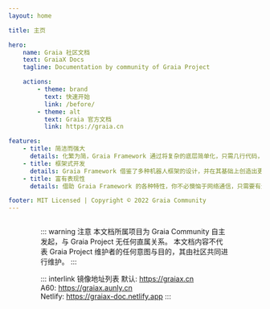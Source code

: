 ```yaml
---
layout: home

title: 主页

hero:
    name: Graia 社区文档
    text: GraiaX Docs
    tagline: Documentation by community of Graia Project

    actions:
        - theme: brand
          text: 快速开始
          link: /before/
        - theme: alt
          text: Graia 官方文档
          link: https://graia.cn

features:
    - title: 简洁而强大
      details: 化繁为简，Graia Framework 通过将复杂的底层简单化，只需几行代码，便可创造无限可能。
    - title: 框架式开发
      details: Graia Framework 借鉴了多种机器人框架的设计，并在其基础上创造出更多独有设计，帮助开发者更快更好地创作。
    - title: 富有表现性
      details: 借助 Graia Framework 的各种特性，你不必懊恼于网络通信，只需要有无限的想法就能实现你想要的一切。

footer: MIT Licensed | Copyright © 2022 Graia Community
---
```


<div class="home"><div class="container">

::: warning 注意
本文档所属项目为 Graia Community 自主发起，与 Graia Project 无任何直属关系。
本文档内容不代表 Graia Project 维护者的任何意图与目的，其由社区共同进行维护。
:::

::: interlink 镜像地址列表
默认: <https://graiax.cn>  
A60: <https://graiax.aunly.cn>  
Netlify: <https://graiax-doc.netlify.app>
:::

</div></div>

<style lang="scss" scoped>
.home {
  display: flex;
  justify-content: center;
  padding: 0 24px;

  .container {
    width: 100%;
    max-width: 1152px;
  }

  .container > div {
    margin: 16px 0;
  }
}

@media (min-width: 640px) {
  .home {
    padding: 0 48px;
  }
}

@media (min-width: 960px) {
  .home {
    padding: 0 64px;
  }
}
</style>
